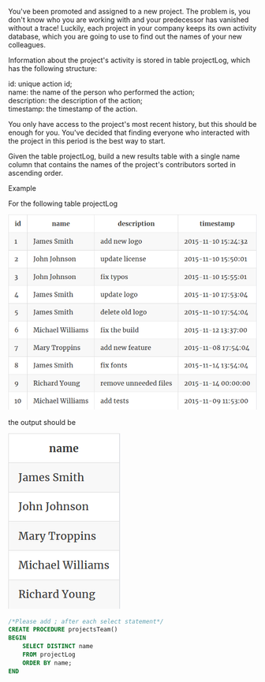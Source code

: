You've been promoted and assigned to a new project. The problem is, you don't know who you are working with and your predecessor has vanished without a trace! Luckily, each project in your company keeps its own activity database, which you are going to use to find out the names of your new colleagues.

Information about the project's activity is stored in table projectLog, which has the following structure:

id: unique action id;  
name: the name of the person who performed the action;  
description: the description of the action;  
timestamp: the timestamp of the action.  

You only have access to the project's most recent history, but this should be enough for you. You've decided that finding everyone who interacted with the project in this period is the best way to start.

Given the table projectLog, build a new results table with a single name column that contains the names of the project's contributors sorted in ascending order.

Example

For the following table projectLog

![title](P04-1.png)

the output should be

![title](P04-2.png)

```sql
/*Please add ; after each select statement*/
CREATE PROCEDURE projectsTeam()
BEGIN
    SELECT DISTINCT name
    FROM projectLog
    ORDER BY name;
END
```